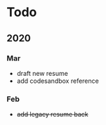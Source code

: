 # Todo

## 2020

### Mar

- draft new resume
- add codesandbox reference

### Feb

- ~~add legacy resume back~~
